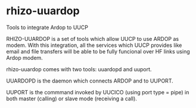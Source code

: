 # rhizo-uuardop
Tools to integrate Ardop to UUCP

RHIZO-UUARDOP is a set of tools which allow UUCP to use ARDOP as modem. With this integration, all the services which UUCP provides like email and file transfers will be able to be fully funcional over HF links using Ardop modem.

rhizo-uuardop comes with two tools: uuardopd and uuport.

UUARDOPD is the daemon which connects ARDOP and to UUPORT.

UUPORT is the commmand invoked by UUCICO (using port type = pipe) in both
master (calling) or slave mode (receiving a call).
